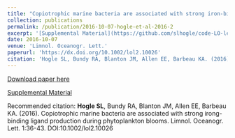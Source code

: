 ```yaml
---
title: "Copiotrophic marine bacteria are associated with strong iron-binding ligand production during phytoplankton blooms"
collection: publications
permalink: /publication/2016-10-07-hogle-et-al-2016-2
excerpt: '[Supplemental Material](https://github.com/slhogle/code-LO-letters-2016)'
date: 2016-10-07
venue: 'Limnol. Oceanogr. Lett.'
paperurl: 'https://dx.doi.org/10.1002/lol2.10026'
citation: 'Hogle SL, Bundy RA, Blanton JM, Allen EE, Barbeau KA. (2016). Copiotrophic marine bacteria are associated with strong irong-binding ligand production during phytoplankton blooms. Limnol. Oceanogr. Lett. 1:36-43. DOI:10.1002/lol2.10026'
---
```


<a href='https://dx.doi.org/10.1002/lol2.10026'>Download paper here</a>

[Supplemental Material](https://github.com/slhogle/code-LO-letters-2016)

Recommended citation: __Hogle SL__, Bundy RA, Blanton JM, Allen EE, Barbeau KA. (2016). Copiotrophic marine bacteria are associated with strong irong-binding ligand production during phytoplankton blooms. Limnol. Oceanogr. Lett. 1:36-43. DOI:10.1002/lol2.10026
